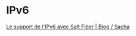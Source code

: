 # IPv6

[Le support de l'IPv6 avec Salt Fiber | Blog / Sacha](https://sacha.horovitz.ch/ipv4-et-ipv6-avec-salt-fiber/)


